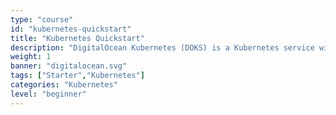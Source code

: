 ```yaml
---
type: "course"
id: "kubernetes-quickstart"
title: "Kubernetes Quickstart"
description: "DigitalOcean Kubernetes (DOKS) is a Kubernetes service with a fully managed control plane, high availability, and autoscaling. DOKS integrates with standard Kubernetes toolchains and DigitalOcean’s load balancers, volumes, CPU and GPU Droplets, API, and CLI."
weight: 1
banner: "digitalocean.svg"
tags: ["Starter","Kubernetes"]
categories: "Kubernetes"
level: "beginner"
---
```


